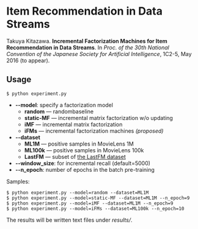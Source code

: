 Item Recommendation in Data Streams
===

Takuya Kitazawa. **Incremental Factorization Machines for Item Recommendation in Data Streams**. In *Proc. of the 30th National Convention of the Japanese Society for Artificial Intelligence*, 1C2-5, May 2016 (to appear).

## Usage

	$ python experiment.py
	
- **--model**: specify a factorization model
	- **random** &mdash; randombaseline
	- **static-MF** &mdash; incremental matrix factorization w/o updating
	- **iMF** &mdash; incremental matrix factorization
	- **iFMs** &mdash; incremental factorization machines *(proposed)*
- **--dataset**
	- **ML1M** &mdash; positive samples in MovieLens 1M
	- **ML100k** &mdash; positive samples in MovieLens 100k
	- **LastFM** &mdash; subset of [the LastFM dataset](http://www.dtic.upf.edu/~ocelma/MusicRecommendationDataset/lastfm-1K.html)
- **--window_size**: for incremental recall (default=5000)
- **--n_epoch**: number of epochs in the batch pre-training

Samples:

	$ python experiment.py --model=random --dataset=ML1M
	$ python experiment.py --model=static-MF --dataset=ML1M --n_epoch=9
	$ python experiment.py --model=iMF --dataset=ML1M --n_epoch=9
	$ python experiment.py --model=iFMs --dataset=ML100k --n_epoch=10

The results will be written text files under *results/*.
